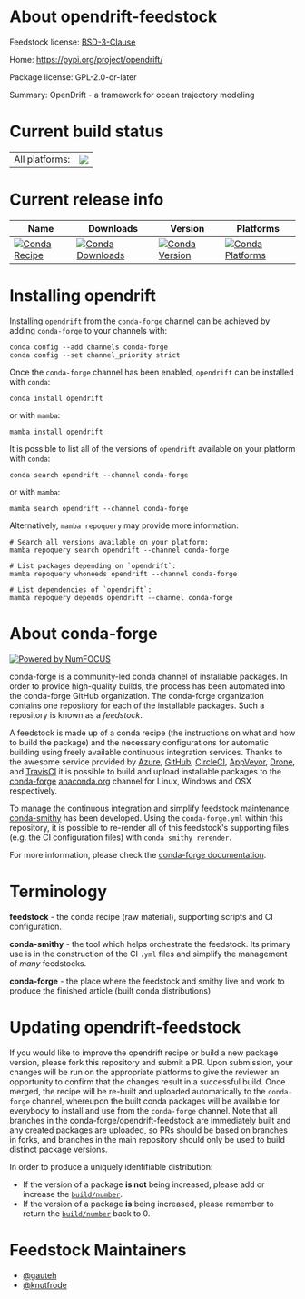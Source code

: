 About opendrift-feedstock
=========================

Feedstock license: [BSD-3-Clause](https://github.com/conda-forge/opendrift-feedstock/blob/main/LICENSE.txt)

Home: https://pypi.org/project/opendrift/

Package license: GPL-2.0-or-later

Summary: OpenDrift - a framework for ocean trajectory modeling

Current build status
====================


<table><tr><td>All platforms:</td>
    <td>
      <a href="https://dev.azure.com/conda-forge/feedstock-builds/_build/latest?definitionId=17384&branchName=main">
        <img src="https://dev.azure.com/conda-forge/feedstock-builds/_apis/build/status/opendrift-feedstock?branchName=main">
      </a>
    </td>
  </tr>
</table>

Current release info
====================

| Name | Downloads | Version | Platforms |
| --- | --- | --- | --- |
| [![Conda Recipe](https://img.shields.io/badge/recipe-opendrift-green.svg)](https://anaconda.org/conda-forge/opendrift) | [![Conda Downloads](https://img.shields.io/conda/dn/conda-forge/opendrift.svg)](https://anaconda.org/conda-forge/opendrift) | [![Conda Version](https://img.shields.io/conda/vn/conda-forge/opendrift.svg)](https://anaconda.org/conda-forge/opendrift) | [![Conda Platforms](https://img.shields.io/conda/pn/conda-forge/opendrift.svg)](https://anaconda.org/conda-forge/opendrift) |

Installing opendrift
====================

Installing `opendrift` from the `conda-forge` channel can be achieved by adding `conda-forge` to your channels with:

```
conda config --add channels conda-forge
conda config --set channel_priority strict
```

Once the `conda-forge` channel has been enabled, `opendrift` can be installed with `conda`:

```
conda install opendrift
```

or with `mamba`:

```
mamba install opendrift
```

It is possible to list all of the versions of `opendrift` available on your platform with `conda`:

```
conda search opendrift --channel conda-forge
```

or with `mamba`:

```
mamba search opendrift --channel conda-forge
```

Alternatively, `mamba repoquery` may provide more information:

```
# Search all versions available on your platform:
mamba repoquery search opendrift --channel conda-forge

# List packages depending on `opendrift`:
mamba repoquery whoneeds opendrift --channel conda-forge

# List dependencies of `opendrift`:
mamba repoquery depends opendrift --channel conda-forge
```


About conda-forge
=================

[![Powered by
NumFOCUS](https://img.shields.io/badge/powered%20by-NumFOCUS-orange.svg?style=flat&colorA=E1523D&colorB=007D8A)](https://numfocus.org)

conda-forge is a community-led conda channel of installable packages.
In order to provide high-quality builds, the process has been automated into the
conda-forge GitHub organization. The conda-forge organization contains one repository
for each of the installable packages. Such a repository is known as a *feedstock*.

A feedstock is made up of a conda recipe (the instructions on what and how to build
the package) and the necessary configurations for automatic building using freely
available continuous integration services. Thanks to the awesome service provided by
[Azure](https://azure.microsoft.com/en-us/services/devops/), [GitHub](https://github.com/),
[CircleCI](https://circleci.com/), [AppVeyor](https://www.appveyor.com/),
[Drone](https://cloud.drone.io/welcome), and [TravisCI](https://travis-ci.com/)
it is possible to build and upload installable packages to the
[conda-forge](https://anaconda.org/conda-forge) [anaconda.org](https://anaconda.org/)
channel for Linux, Windows and OSX respectively.

To manage the continuous integration and simplify feedstock maintenance,
[conda-smithy](https://github.com/conda-forge/conda-smithy) has been developed.
Using the ``conda-forge.yml`` within this repository, it is possible to re-render all of
this feedstock's supporting files (e.g. the CI configuration files) with ``conda smithy rerender``.

For more information, please check the [conda-forge documentation](https://conda-forge.org/docs/).

Terminology
===========

**feedstock** - the conda recipe (raw material), supporting scripts and CI configuration.

**conda-smithy** - the tool which helps orchestrate the feedstock.
                   Its primary use is in the construction of the CI ``.yml`` files
                   and simplify the management of *many* feedstocks.

**conda-forge** - the place where the feedstock and smithy live and work to
                  produce the finished article (built conda distributions)


Updating opendrift-feedstock
============================

If you would like to improve the opendrift recipe or build a new
package version, please fork this repository and submit a PR. Upon submission,
your changes will be run on the appropriate platforms to give the reviewer an
opportunity to confirm that the changes result in a successful build. Once
merged, the recipe will be re-built and uploaded automatically to the
`conda-forge` channel, whereupon the built conda packages will be available for
everybody to install and use from the `conda-forge` channel.
Note that all branches in the conda-forge/opendrift-feedstock are
immediately built and any created packages are uploaded, so PRs should be based
on branches in forks, and branches in the main repository should only be used to
build distinct package versions.

In order to produce a uniquely identifiable distribution:
 * If the version of a package **is not** being increased, please add or increase
   the [``build/number``](https://docs.conda.io/projects/conda-build/en/latest/resources/define-metadata.html#build-number-and-string).
 * If the version of a package **is** being increased, please remember to return
   the [``build/number``](https://docs.conda.io/projects/conda-build/en/latest/resources/define-metadata.html#build-number-and-string)
   back to 0.

Feedstock Maintainers
=====================

* [@gauteh](https://github.com/gauteh/)
* [@knutfrode](https://github.com/knutfrode/)

